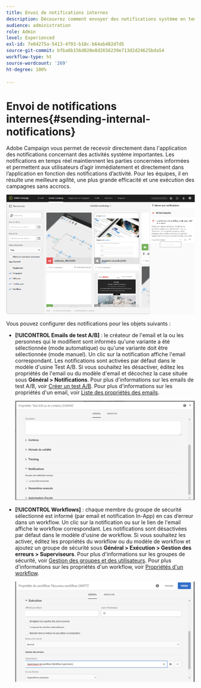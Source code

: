 ```yaml
---
title: Envoi de notifications internes
description: Découvrez comment envoyer des notifications système en temps réel à vos utilisateurs d’Adobe Campaign.
audience: administration
role: Admin
level: Experienced
exl-id: 7e04275a-5413-4f03-b18c-b64ab482d7d5
source-git-commit: bfba6b156d020e8d2656239e713d2d24625bda54
workflow-type: ht
source-wordcount: '269'
ht-degree: 100%

---
```


# Envoi de notifications internes{#sending-internal-notifications}

Adobe Campaign vous permet de recevoir directement dans l&#39;application des notifications concernant des activités système importantes. Les notifications en temps réel maintiennent les parties concernées informées et permettent aux utilisateurs d’agir immédiatement et directement dans l’application en fonction des notifications d’activité. Pour les équipes, il en résulte une meilleure agilité, une plus grande efficacité et une exécution des campagnes sans accrocs.

![](assets/pulse_3.png)

Vous pouvez configurer des notifications pour les objets suivants :

* **[!UICONTROL Emails de test A/B]** : le créateur de l&#39;email et la ou les personnes qui le modifient sont informés qu&#39;une variante a été sélectionnée (mode automatique) ou qu&#39;une variante doit être sélectionnée (mode manuel). Un clic sur la notification affiche l&#39;email correspondant. Les notifications sont activées par défaut dans le modèle d&#39;usine Test A/B. Si vous souhaitez les désactiver, éditez les propriétés de l&#39;email ou du modèle d&#39;email et décochez la case située sous **Général > Notifications**. Pour plus d&#39;informations sur les emails de test A/B, voir [Créer un test A/B](../../channels/using/designing-an-a-b-test-email.md). Pour plus d&#39;informations sur les propriétés d&#39;un email, voir [Liste des propriétés des emails](../../administration/using/configuring-email-channel.md#list-of-email-properties).

   ![](assets/pulse_2.png)

* **[!UICONTROL Workflows]** : chaque membre du groupe de sécurité sélectionné est informé (par email et notification In-App) en cas d’erreur dans un workflow. Un clic sur la notification ou sur le lien de l&#39;email affiche le workflow correspondant. Les notifications sont désactivées par défaut dans le modèle d&#39;usine de workflow. Si vous souhaitez les activer, éditez les propriétés du workflow ou du modèle de workflow et ajoutez un groupe de sécurité sous **Général > Exécution > Gestion des erreurs > Superviseurs**. Pour plus d&#39;informations sur les groupes de sécurité, voir [Gestion des groupes et des utilisateurs](../../administration/using/managing-groups-and-users.md). Pour plus d&#39;informations sur les propriétés d&#39;un workflow, voir [Propriétés d&#39;un workflow](../../automating/using/managing-execution-options.md).

   ![](assets/pulse_1.png)
